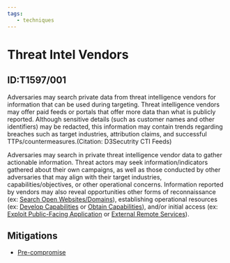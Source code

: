 ```yaml
---
tags:
   - techniques
---
```

# Threat Intel Vendors
## ID:T1597/001
Adversaries may search private data from threat intelligence vendors for information that can be used during targeting. Threat intelligence vendors may offer paid feeds or portals that offer more data than what is publicly reported. Although sensitive details (such as customer names and other identifiers) may be redacted, this information may contain trends regarding breaches such as target industries, attribution claims, and successful TTPs/countermeasures.(Citation: D3Secutrity CTI Feeds)

Adversaries may search in private threat intelligence vendor data to gather actionable information. Threat actors may seek information/indicators gathered about their own campaigns, as well as those conducted by other adversaries that may align with their target industries, capabilities/objectives, or other operational concerns. Information reported by vendors may also reveal opportunities other forms of reconnaissance (ex: [Search Open Websites/Domains](/mitre/techniques/T1593)), establishing operational resources (ex: [Develop Capabilities](/mitre/techniques/T1587) or [Obtain Capabilities](/mitre/techniques/T1588)), and/or initial access (ex: [Exploit Public-Facing Application](/mitre/techniques/T1190) or [External Remote Services](/mitre/techniques/T1133)).
## Mitigations
* [Pre-compromise](/mitre/mitigations/M1056)
